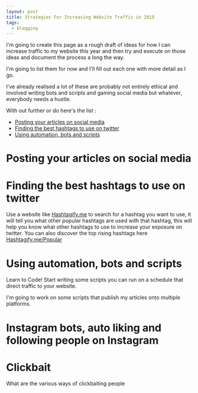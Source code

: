```yaml
---
layout: post
title: Strategies For Increasing Website Traffic in 2019
tags:
  - blogging
---
```


I'm going to create this page as a rough draft of ideas for how I can increase traffic to my
website this year and then try and execute on those ideas and document the process a long the way.

I'm going to list them for now and I'll fill out each one with more detail as I go.

I've already realised a lot of these are probably not entirely ethical and involved writing bots and scripts and gaming social media but whatever, everybody needs a hustle.

With out further or do here's the list :

<!-- TOC depthFrom:1 depthTo:6 withLinks:1 updateOnSave:1 orderedList:0 -->

- [Posting your articles on social media](#posting-your-articles-on-social-media)
- [Finding the best hashtags to use on twitter](#finding-the-best-hashtags-to-use-on-twitter)
- [Using automation, bots and scripts](#using-automation-bots-and-scripts)

<!-- /TOC -->


# Posting your articles on social media

# Finding the best hashtags to use on twitter

Use a website like [Hashtagify.me](https://hashtagify.me/) to search for a hashtag you want to use, it will tell you what other popular hashtags are used with that hashtag, this will
help you know what other hashtags to use to increase your exposure on twitter.
You can also discover the top rising hashtags here [Hashtagify.me/Popular](https://hashtagify.me/popular/en)


# Using automation, bots and scripts

Learn to Code! Start writing some scripts you can run on a schedule that direct traffic to your website.

I'm going to work on some scripts that publish my articles onto multiple platforms.

# Instagram bots, auto liking and following people on Instagram

# Clickbait

What are the various ways of clickbaiting people
